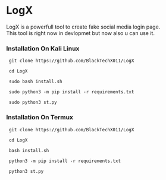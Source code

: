 # LogX 
LogX is a powerfull tool to create fake social media login page.                          
This tool is right now in devlopmet but now also u can use it.    


### Installation On Kali Linux

```
 git clone https://github.com/BlackTechX011/LogX
```
```
 cd LogX
```
```
 sudo bash install.sh
```
```
 sudo python3 -m pip install -r requirements.txt
```
```
 sudo python3 st.py
```
### Installation On Termux 
```
 git clone https://github.com/BlackTechX011/LogX
```
```
 cd LogX
```
```
 bash install.sh
```
```
 python3 -m pip install -r requirements.txt
```
```
 python3 st.py
```
